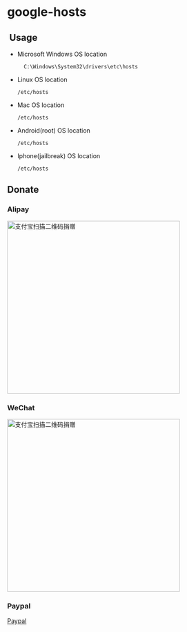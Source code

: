 # google-hosts

##  Usage
- Microsoft Windows OS location <br />

    	C:\Windows\System32\drivers\etc\hosts
      
- Linux OS location <br />

      /etc/hosts
     
- Mac OS location <br />

      /etc/hosts
      
- Android(root) OS location <br />

      /etc/hosts
      
- Iphone(jailbreak) OS location <br />

      /etc/hosts


##  Donate
### Alipay
<img src="https://github.com/rootbyos/google-hosts/blob/master/donate/alipay.jpg" width="400px" alt="支付宝扫描二维码捐赠" >

### WeChat
<img src="https://github.com/rootbyos/google-hosts/blob/master/donate/wechat.png" width="400px" alt="支付宝扫描二维码捐赠" >

### Paypal
[Paypal](https://www.paypal.me/rootbyos)

